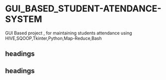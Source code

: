 # GUI_BASED_STUDENT-ATENDANCE-SYSTEM
GUI Based project , for maintaining students attendance using HIVE,SQOOP,Tkinter,Python,Map-Reduce,Bash


## headings


## headings
